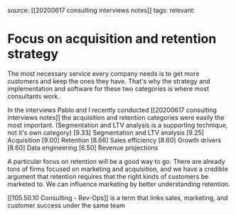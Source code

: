 source: [[20200617 consulting interviews notes]]
tags:
relevant:

# Focus on acquisition and retention strategy

The most necessary service every company needs is to get more customers and keep the ones they have. That's why the strategy and implementation and software for these two categories is where most consultants work.

In the interviews Pablo and I recently conducted [[20200617 consulting interviews notes]] the acquisition and retention categories were easily the most important. (Segmentation and LTV analysis is a supporting technique, not it's own category)
[9.33] Segmentation and LTV analysis
[9.25] Acquisition
[9.00] Retention
[8.66] Sales efficiency
[8.60] Growth drivers
[8.60] Data engineering
[6.50] Revenue projections

A particular focus on retention will be a good way to go. There are already tons of firms focused on marketing and acquisition, and we have a credible argument that retention requires that the right kinds of customers be marketed to. We can influence marketing by better understanding retention.

[[105.50.10 Consulting - Rev-Ops]] is a term that links sales, marketing, and customer success under the same team